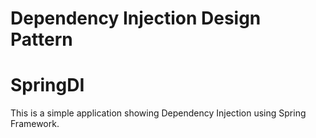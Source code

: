 # Dependency Injection Design Pattern
# SpringDI
This is a simple application showing Dependency Injection using Spring Framework. 
